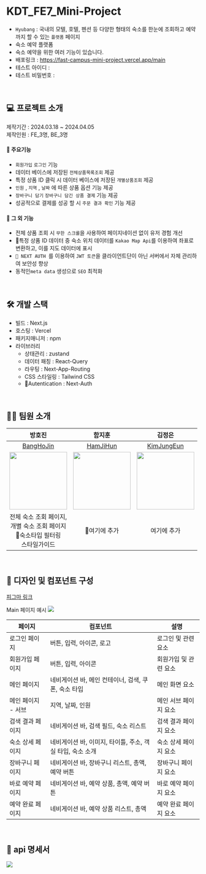 # KDT_FE7_Mini-Project

- ```Hyubang``` : 국내의 모텔, 호텔, 펜션 등 다양한 형태의 숙소를 한눈에 조회하고 예약까지 할 수 있는 ```플랫폼``` 페이지
- 숙소 예약 플랫폼
- 숙소 예약을 위한 여러 기능이 있습니다.
- 배포링크 : https://fast-campus-mini-project.vercel.app/main
- 테스트 아이디 : 
- 테스트 비밀번호 :

<br>

## 💻 프로젝트 소개

제작기간 : 2024.03.18 ~ 2024.04.05 <br>
제작인원 : FE_3명, BE_3명

#### 📌 주요기능
-  ```회원가입``` ```로그인``` 기능
- 데이터 베이스에 저장된 ```전체상품목록조회``` 제공
- 특정 상품 ID 클릭 시 데이터 베이스에 저장된 ```개별상품조회``` 제공
- ```인원``` ,  ```지역``` ,  ```날짜``` 에 따른 상품 옵션 기능 제공
- ```장바구니 담기``` ```장바구니 담긴 상품 결제``` 기능 제공
- 성공적으로 결제를 성공 할 시 ```주문 결과 확인``` 기능 제공

#### 📌 그 외 기능
-  전체 상품 조회 시 ```무한 스크롤```을 사용하여 페이지네이션 없이 유저 경험 개선
- 특정 상품 ID 데이터 중 숙소 위치 데이터를 ```Kakao Map Api```를 이용하여 좌표로 변환하고, 이를 지도 데이터에 표시
-  ``` NEXT AUTH ```를 이용하여 ```JWT 토큰```을 클라이언트단이 아닌 서버에서 자체 관리하여 보안성 향상
- 동적인```meta data``` 생성으로 ```SEO``` 최적화 

<br>

## 🛠️ 개발 스택

- 빌드 : Next.js
- 호스팅 : Vercel
- 패키지매니저 : npm
- 라이브러리
    - 상태관리 : zustand 
    - 데이터 패칭 : React-Query
    - 라우팅 : Next-App-Routing
    - CSS 스타일링 : Tailwind CSS
    - Autentication : Next-Auth

<br>
     
## 👩‍💻 팀원 소개

| 방호진  |  함지훈   |  김정은   |
| :------------: | :------------: |:------------: | 
| [BangHoJin ](https://github.com/banghogu)  |  [HamJiHun](https://github.com/)  |  [KimJungEun](https://github.com/)  |    
|  <img width="150" src="https://www.techm.kr/news/photo/202107/86116_89523_1948.png"/> |  <img width ="150" src="https://www.techm.kr/news/photo/202107/86116_89523_1948.png" >  | <img width="150" src="https://www.techm.kr/news/photo/202107/86116_89523_1948.png"> |
| 전체 숙소 조회 페이지, <br> 개별 숙소 조회 페이지 <br> 숙소타입 필터링 <br>스타일가이드   |  여기에 추가 | 여기에 추가  |

<br>

## 🎁 디자인 및 컴포넌트 구성

[피그마 링크](https://www.figma.com/file/Z7J7lU8tbDEEldcyiGIGZa?embed_host=notion&kind=file&node-id=0%3A1&type=whiteboard&viewer=1)

Main 페이지 예시
![](https://velog.velcdn.com/images/banghogu/post/727f6d7a-e2d3-4490-bbc5-74289cc25a12/image.png)

| 페이지               | 컴포넌트            | 설명                                         |
|---------------------|---------------------|---------------------------------------------|
| 로그인 페이지       | 버튼, 입력, 아이콘, 로고 | 로그인 및 관련 요소                           |
| 회원가입 페이지     | 버튼, 입력, 아이콘 | 회원가입 및 관련 요소                         |
| 메인 페이지         | 네비게이션 바, 메인 컨테이너, 검색, 쿠폰, 숙소 타입 | 메인 화면 요소                                |
| 메인 페이지 - 서브  | 지역, 날짜, 인원 | 메인 서브 페이지 요소                         |
| 검색 결과 페이지    | 네비게이션 바, 검색 필드, 숙소 리스트 | 검색 결과 페이지 요소                          |
| 숙소 상세 페이지    | 네비게이션 바, 이미지, 타이틀, 주소, 객실 타입, 숙소 소개 | 숙소 상세 페이지 요소                        |
| 장바구니 페이지    | 네비게이션 바, 장바구니 리스트, 총액, 예약 버튼 | 장바구니 페이지 요소                          |
| 바로 예약 페이지    | 네비게이션 바, 예약 상품, 총액, 예약 버튼 | 바로 예약 페이지 요소                          |
| 예약 완료 페이지    | 네비게이션 바, 예약 상품 리스트, 총액 | 예약 완료 페이지 요소                          |


<br>

## 📨 api 명세서

![](https://velog.velcdn.com/images/banghogu/post/717fbb02-8f7a-4a14-9f8b-a904f641381d/image.png)

<br>

